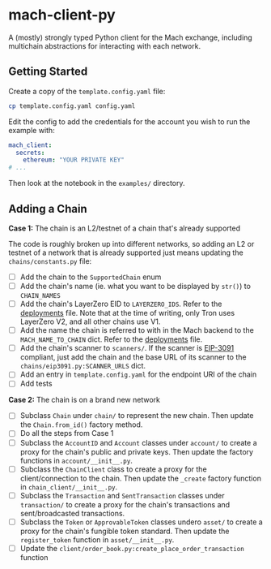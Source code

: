 # mach-client-py

A (mostly) strongly typed Python client for the Mach exchange, including multichain abstractions for interacting with each network.

## Getting Started

Create a copy of the `template.config.yaml` file:

```bash
cp template.config.yaml config.yaml
```

Edit the config to add the credentials for the account you wish to run the example with:

```yaml
mach_client:
  secrets:
    ethereum: "YOUR PRIVATE KEY"
# ...
```

Then look at the notebook in the `examples/` directory.

## Adding a Chain

**Case 1:** The chain is an L2/testnet of a chain that's already supported

The code is roughly broken up into different networks, so adding an L2 or testnet of a network that is already supported just means updating the `chains/constants.py` file:

- [ ] Add the chain to the `SupportedChain` enum
- [ ] Add the chain's name (ie. what you want to be displayed by `str()`) to `CHAIN_NAMES`
- [ ] Add the chain's LayerZero EID to `LAYERZERO_IDS`. Refer to the [deployments](https://github.com/tristeroresearch/cache-half-full/blob/tron-test/config/deployments.json) file. Note that at the time of writing, only Tron uses LayerZero V2, and all other chains use V1.
- [ ] Add the name the chain is referred to with in the Mach backend to the `MACH_NAME_TO_CHAIN` dict. Refer to the [deployments](https://github.com/tristeroresearch/cache-half-full/blob/tron-test/config/deployments.json) file.
- [ ] Add the chain's scanner to `scanners/`. If the scanner is [EIP-3091](https://eips.ethereum.org/EIPS/eip-3091) compliant, just add the chain and the base URL of its scanner to the `chains/eip3091.py:SCANNER_URLS` dict.
- [ ] Add an entry in `template.config.yaml` for the endpoint URI of the chain
- [ ] Add tests

**Case 2:** The chain is on a brand new network

- [ ] Subclass `Chain` under `chain/` to represent the new chain. Then update the `Chain.from_id()` factory method.
- [ ] Do all the steps from Case 1
- [ ] Subclass the `AccountID` and `Account` classes under `account/` to create a proxy for the chain's public and private keys. Then update the factory functions in `account/__init__.py`.
- [ ] Subclass the `ChainClient` class to create a proxy for the client/connection to the chain. Then update the `_create` factory function in `chain_client/__init__.py`.
- [ ] Subclass the `Transaction` and `SentTransaction` classes under `transaction/` to create a proxy for the chain's transactions and sent/broadcasted transactions.
- [ ] Subclass the `Token` or `ApprovableToken` classes undero `asset/` to create a proxy for the chain's fungible token standard. Then update the `register_token` function in `asset/__init__.py`.
- [ ] Update the `client/order_book.py:create_place_order_transaction` function

